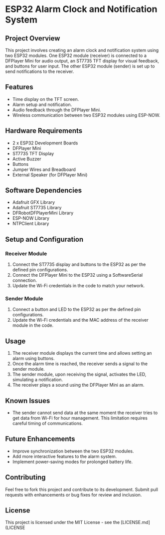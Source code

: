 # ESP32 Alarm Clock and Notification System

## Project Overview

This project involves creating an alarm clock and notification system using two ESP32 modules. One ESP32 module (receiver) is connected to a DFPlayer Mini for audio output, an ST7735 TFT display for visual feedback, and buttons for user input. The other ESP32 module (sender) is set up to send notifications to the receiver.

## Features

- Time display on the TFT screen.
- Alarm setup and notification.
- Audio feedback through the DFPlayer Mini.
- Wireless communication between two ESP32 modules using ESP-NOW.

## Hardware Requirements

- 2 x ESP32 Development Boards
- DFPlayer Mini
- ST7735 TFT Display
- Active Buzzer
- Buttons
- Jumper Wires and Breadboard
- External Speaker (for DFPlayer Mini)

## Software Dependencies

- Adafruit GFX Library
- Adafruit ST7735 Library
- DFRobotDFPlayerMini Library
- ESP-NOW Library
- NTPClient Library

## Setup and Configuration

### Receiver Module

1. Connect the ST7735 display and buttons to the ESP32 as per the defined pin configurations.
2. Connect the DFPlayer Mini to the ESP32 using a SoftwareSerial connection.
3. Update the Wi-Fi credentials in the code to match your network.

### Sender Module

1. Connect a button and LED to the ESP32 as per the defined pin configurations.
2. Update the Wi-Fi credentials and the MAC address of the receiver module in the code.

## Usage

1. The receiver module displays the current time and allows setting an alarm using buttons.
2. Once the alarm time is reached, the receiver sends a signal to the sender module.
3. The sender module, upon receiving the signal, activates the LED, simulating a notification.
4. The receiver plays a sound using the DFPlayer Mini as an alarm.

## Known Issues

- The sender cannot send data at the same moment the receiver tries to get data from Wi-Fi for hour management. This limitation requires careful timing of communications.

## Future Enhancements

- Improve synchronization between the two ESP32 modules.
- Add more interactive features to the alarm system.
- Implement power-saving modes for prolonged battery life.

## Contributing

Feel free to fork this project and contribute to its development. Submit pull requests with enhancements or bug fixes for review and inclusion.

## License

This project is licensed under the MIT License - see the [LICENSE.md](LICENSE

